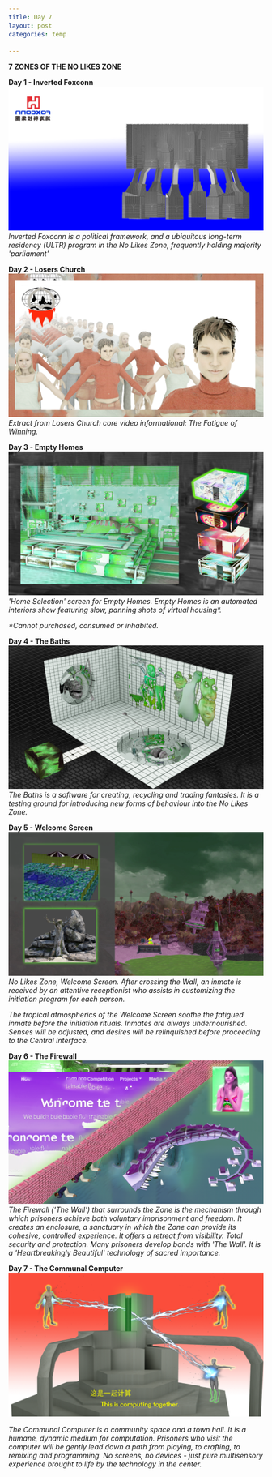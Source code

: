 ```yaml
---
title: Day 7
layout: post
categories: temp

---
```


**7 ZONES OF THE NO LIKES ZONE**


**Day 1 - Inverted Foxconn**
![](/assets/7days/1.png)
_Inverted Foxconn is a political framework, and a ubiquitous long-term residency (ULTR) program in the No Likes Zone, frequently holding majority 'parliament'_


**Day 2 - Losers Church**
![](/assets/7days/2.png)
_Extract from Losers Church core video informational: The Fatigue of Winning._


**Day 3 - Empty Homes**
![](/assets/7days/3.png)
_'Home Selection' screen for Empty Homes. Empty Homes is an automated interiors show featuring slow, panning shots of virtual housing*._

_*Cannot purchased, consumed or inhabited._

**Day 4 - The Baths**
![](/assets/7days/4_green.png)
_The Baths is a software for creating, recycling and trading fantasies. It is a testing ground for introducing new forms of behaviour into the No Likes Zone._

**Day 5 - Welcome Screen**
![](/assets/7days/5.png)
_No Likes Zone, Welcome Screen.  After crossing the Wall, an inmate is received by an attentive receptionist who assists in customizing the initiation program for each person._

_The tropical atmospherics of the Welcome Screen soothe the fatigued inmate before the initiation rituals.  Inmates are always undernourished.  Senses will be adjusted, and desires will be relinquished before proceeding to the Central Interface._

**Day 6 - The Firewall**
![](/assets/7days/6.png)
_The Firewall ('The Wall') that surrounds the Zone is the mechanism through which prisoners achieve both voluntary imprisonment and freedom. It creates an enclosure, a sanctuary in which the Zone can provide its cohesive, controlled experience. It offers a retreat from visibility. Total security and protection. Many prisoners develop bonds with 'The Wall'.  It is a 'Heartbreakingly Beautiful' technology of sacred importance._

**Day 7 - The Communal Computer**
![](/assets/7days/7.png)

_The Communal Computer is a community space and a town hall. It is a humane, dynamic medium for computation.  Prisoners who visit the computer will be gently lead down a path from playing, to crafting, to remixing and programming. No screens, no devices - just pure multisensory experience brought to life by the technology in the center._
